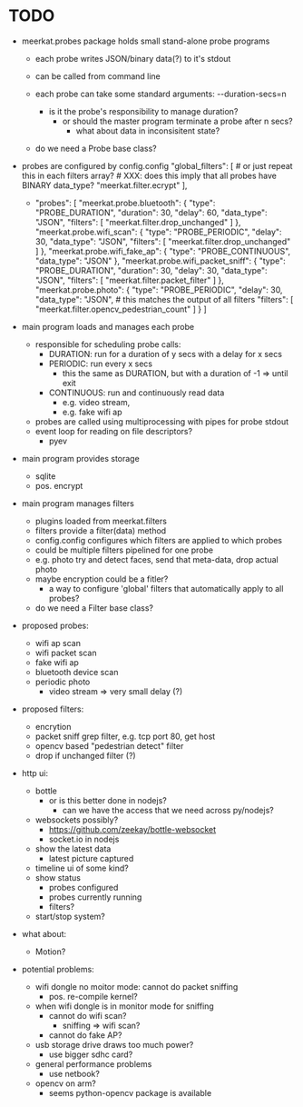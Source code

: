 TODO
==============================================================================

- meerkat.probes package holds small stand-alone probe programs
    - each probe writes JSON/binary data(?) to it's stdout
    - can be called from command line
    - each probe can take some standard arguments:
        --duration-secs=n
        - is it the probe's responsibility to manage duration?
            - or should the master program terminate a probe after n secs?
                - what about data in inconsisitent state?


    - do we need a Probe base class?

- probes are configured by config.config
    "global_filters": [
        # or just repeat this in each filters array?
        # XXX: does this imply that all probes have BINARY data_type?
        "meerkat.filter.ecrypt"
    ],
    - "probes": [
        "meerkat.probe.bluetooth": {
            "type": "PROBE_DURATION",
            "duration": 30,
            "delay": 60,
            "data_type": "JSON",
            "filters": [
                "meerkat.filter.drop_unchanged"
            ]
        },
        "meerkat.probe.wifi_scan": {
            "type": "PROBE_PERIODIC",
            "delay": 30,
            "data_type": "JSON",
            "filters": [
                "meerkat.filter.drop_unchanged"
            ]
        },
        "meerkat.probe.wifi_fake_ap": {
            "type": "PROBE_CONTINUOUS",
            "data_type": "JSON"
        },
        "meerkat.probe.wifi_packet_sniff": {
            "type": "PROBE_DURATION",
            "duration": 30,
            "delay": 30,
            "data_type": "JSON",
            "filters": [
                "meerkat.filter.packet_filter"
            ]
        },
        "meerkat.probe.photo": {
            "type": "PROBE_PERIODIC",
            "delay": 30,
            "data_type": "JSON", # this matches the output of all filters
            "filters": [
                "meerkat.filter.opencv_pedestrian_count"
            ]
        }
    ]

- main program loads and manages each probe
    - responsible for scheduling probe calls:
        - DURATION: run for a duration of y secs with a delay for x secs
        - PERIODIC: run every x secs
            - this the same as DURATION, but with a duration of -1 => until exit
        - CONTINUOUS: run and continuously read data
            - e.g. video stream,
            - e.g. fake wifi ap
    - probes are called using multiprocessing with pipes for probe stdout
    - event loop for reading on file descriptors?
        - pyev

- main program provides storage
    - sqlite
    - pos. encrypt

- main program manages filters
    - plugins loaded from meerkat.filters
    - filters provide a filter(data) method
    - config.config configures which filters are applied to which probes
    - could be multiple filters pipelined for one probe
    - e.g. photo try and detect faces, send that meta-data,
      drop actual photo
    - maybe encryption could be a fitler?
        - a way to configure 'global' filters that automatically apply
          to all probes?
    - do we need a Filter base class?

- proposed probes:
    - wifi ap scan
    - wifi packet scan
    - fake wifi ap
    - bluetooth device scan
    - periodic photo
        - video stream => very small delay (?)

- proposed filters:
    - encrytion
    - packet sniff grep filter, e.g. tcp port 80, get host
    - opencv based "pedestrian detect" filter
    - drop if unchanged filter (?)

- http ui:
    - bottle
        - or is this better done in nodejs?
            - can we have the access that we need across py/nodejs?
    - websockets possibly?
        - https://github.com/zeekay/bottle-websocket
        - socket.io in nodejs
    - show the latest data
        - latest picture captured
    - timeline ui of some kind?
    - show status
        - probes configured
        - probes currently running
        - filters?
    - start/stop system?

- what about:
    - Motion?

- potential problems:
    - wifi dongle no moitor mode: cannot do packet sniffing
        - pos. re-compile kernel?
    - when wifi dongle is in monitor mode for sniffing
        - cannot do wifi scan?
            - sniffing => wifi scan?
        - cannot do fake AP?
    - usb storage drive draws too much power?
        - use bigger sdhc card?
    - general performance problems
        - use netbook?
    - opencv on arm?
        - seems python-opencv package is available


